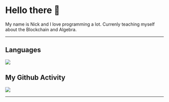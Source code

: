 # Hello there 👋

My name is Nick and I love programming a lot.
Currenly teaching myself about the Blockchain and Algebra.

---

## Languages
<img src="https://github-readme-stats.vercel.app/api/top-langs/?username=Copystrike&langs_count=8&layout=compact&theme=radical&show_icons=true&hide_title=true"/>

## My Github Activity
<img src="https://github-readme-stats.vercel.app/api?username=Copystrike&show_icons=true&theme=radical"/>

---
